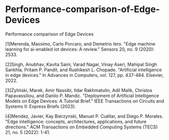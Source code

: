 # Performance-comparison-of-Edge-Devices
Performance comparison of Edge Devices

[1]Merenda, Massimo, Carlo Porcaro, and Demetrio Iero. "Edge machine learning for ai-enabled iot devices: A review." Sensors 20, no. 9 (2020): 2533.

[2]Singh, Anubhav, Kavita Saini, Varad Nagar, Vinay Aseri, Mahipal Singh Sankhla, Pritam P. Pandit, and Rushikesh L. Chopade. "Artificial intelligence in edge devices." In Advances in Computers, vol. 127, pp. 437-484. Elsevier, 2022.

[3]Żyliński, Marek, Amir Nassibi, Ildar Rakhmatulin, Adil Malik, Christos Papavassiliou, and Danilo P. Mandic. "Deployment of Artificial Intelligence Models on Edge Devices: A Tutorial Brief." IEEE Transactions on Circuits and Systems II: Express Briefs (2023).

[4]Mendez, Javier, Kay Bierzynski, Manuel P. Cuéllar, and Diego P. Morales. "Edge intelligence: concepts, architectures, applications, and future directions." ACM Transactions on Embedded Computing Systems (TECS) 21, no. 5 (2022): 1-41.
